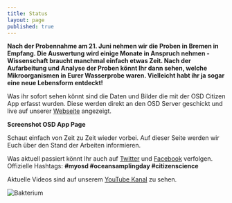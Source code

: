 ```yaml
---
title: Status
layout: page
published: true
---
```










**Nach der Probennahme am 21. Juni nehmen wir die Proben in Bremen in Empfang. Die Auswertung wird einige Monate in Anspruch nehmen - Wissenschaft braucht manchmal einfach etwas Zeit. Nach der Aufarbeitung und Analyse der Proben könnt Ihr dann sehen, welche Mikroorganismen in Eurer Wasserprobe waren. Vielleicht habt ihr ja sogar eine neue Lebensform entdeckt!**

Was ihr sofort sehen könnt sind die Daten und Bilder die mit der OSD Citizen App erfasst wurden. Diese werden direkt an den OSD Server geschickt und live auf unserer [Webseite](https://mb3is.megx.net/osd-app/samples) angezeigt.

**Screenshot OSD App Page**

Schaut einfach von Zeit zu Zeit wieder vorbei. Auf dieser Seite werden wir Euch über den Stand der Arbeiten informieren.

Was aktuell passiert könnt Ihr auch auf [Twitter](https://twitter.com/Micro_B3) und [Facebook](https://www.facebook.com/microb3osd) verfolgen. Offizielle Hashtags: **#myosd #oceansamplingday #citizenscience**

Aktuelle Videos sind auf unserem [YouTube Kanal](https://www.youtube.com/channel/UCFrDqNblLC2qZoLIOuM0lnQ) zu sehen.

![Bakterium]({{site.baseurl}}/assets/images/Funny_Bacterium_s.PNG)
